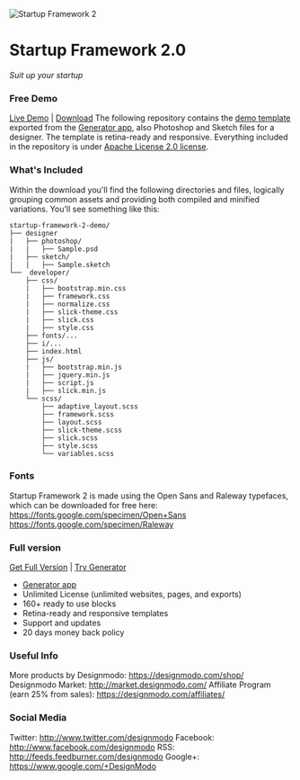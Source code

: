 ![Startup Framework 2](https://designmodo.github.io/startup-framework-2-demo/i/1200x320.png)
# Startup Framework 2.0
*Suit up your startup*

### Free Demo
[Live Demo](https://designmodo.github.io/startup-framework-2-demo/) | [Download](https://github.com/designmodo/startup-framework-2-demo/archive/master.zip)
The following repository contains the [demo template](https://designmodo.github.io/startup-framework-2-demo/) exported from the [Generator app](https://designmodo.com/startup/app/), also Photoshop and Sketch files for a designer. The template is retina-ready and responsive. Everything included in the repository is under [Apache License 2.0 license](https://github.com/designmodo/startup-framework-2-demo/blob/master/LICENSE).

### What's Included
Within the download you'll find the following directories and files, logically grouping common assets and providing both compiled and minified variations. You'll see something like this:
```
startup-framework-2-demo/
├── designer
|   ├── photoshop/
|   |   ├── Sample.psd
|   ├── sketch/
|   |   ├── Sample.sketch
└──  developer/
    ├── css/
    |   ├── bootstrap.min.css
    |   ├── framework.css
    |   ├── normalize.css
    |   ├── slick-theme.css
    |   ├── slick.css
    |   ├── style.css
    ├── fonts/...
    ├── i/...
    ├── index.html
    ├── js/
    |   ├── bootstrap.min.js
    |   ├── jquery.min.js
    |   ├── script.js
    |   ├── slick.min.js
    └── scss/
        ├── adaptive_layout.scss
        ├── framework.scss
        ├── layout.scss
        ├── slick-theme.scss
        ├── slick.scss
        ├── style.scss
        └── variables.scss
```

### Fonts
Startup Framework 2 is made using the Open Sans and Raleway typefaces, which can be downloaded for free here: 
https://fonts.google.com/specimen/Open+Sans
https://fonts.google.com/specimen/Raleway

### Full version
[Get Full Version](https://designmodo.com/startup/) | [Try Generator](https://designmodo.com/startup/app/)
- [Generator app](https://designmodo.com/startup/app/)
- Unlimited License (unlimited websites, pages, and exports)
- 160+ ready to use blocks
- Retina-ready and responsive templates
- Support and updates
- 20 days money back policy

### Useful Info
More products by Designmodo: https://designmodo.com/shop/
Designmodo Market: http://market.designmodo.com/
Affiliate Program (earn 25% from sales): https://designmodo.com/affiliates/
### Social Media
Twitter: http://www.twitter.com/designmodo
Facebook: http://www.facebook.com/designmodo
RSS: http://feeds.feedburner.com/designmodo
Google+: https://www.google.com/+DesignModo